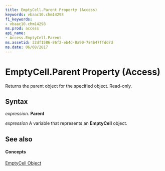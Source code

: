 ```yaml
---
title: EmptyCell.Parent Property (Access)
keywords: vbaac10.chm14298
f1_keywords:
- vbaac10.chm14298
ms.prod: access
api_name:
- Access.EmptyCell.Parent
ms.assetid: 32df1586-86f2-eb4d-0a90-784b47ffdd7d
ms.date: 06/08/2017
---
```



# EmptyCell.Parent Property (Access)

Returns the parent object for the specified object. Read-only.


## Syntax

 _expression_. **Parent**

 _expression_ A variable that represents an **EmptyCell** object.


## See also


#### Concepts


[EmptyCell Object](emptycell-object-access.md)

